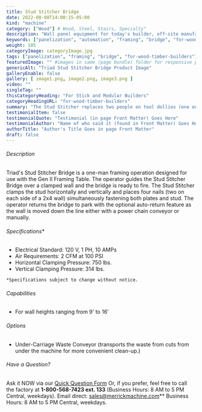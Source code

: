 ```yaml
---
title: Stud Stitcher Bridge
date: 2022-08-08T14:00:15-05:00
kind: "machine"
category: ["Wood"] # Wood, Steel, Stairs, Specialty"
description: "Wall panel equipment for today's builder, off-site manufacturing, modular construction, wall panelization center, including wall panel components and subcomponents machines."
keywords: ["panelization", "automation", "framing", "bridge", "for-wood-timber-builders"]
weight: 105
categoryImage: categoryImage.jpg
tags: ["panelization", "framing", "bridge", "for-wood-timber-builders"] #["framing", "table", "mobile", "stick-builder" "shed-builder"]
featuredImage: "" #images in same (page bundle) folder for responsive processing
genericAlt: "Triad Stud Stitcher Bridge Product Image"
galleryEnable: false
gallery: [ image1.png, image2.png, image3.png ]
video: ""
singleTag: ""
thisCategoryHeading: "For Stick and Modular Builders"
categoryHeadingURL: "for-wood-timber-builders"
summary: "The Stud Stitcher replaces two people on tool dollies (one on each side of a wall panel) simultaneously fastening plates to studs."
testimonialItem: false
testimonialQuote: "Testimonial (in page Front Matter) Goes Here"
testimonialAuthor: "Name of who said it (found in Front Matter) Goes Here"
authorTitle: "Author's Title Goes in page Front Matter"
draft: false
---
```


###### Description

Triad's Stud Stitcher Bridge is a one-man framing operation designed for use with the Gen II Framing Table. The operator guides the Stud Stitcher Bridge over a clamped wall and the bridge is ready to fire. The Stud Stitcher clamps the stud horizontally and vertically and places four nails (two on each side of a 2x4 wall) simultaneously fastening both plates and stud. The operator returns the bridge to park with the optional auto-return feature as the wall is moved down the line either with a power chain conveyor or manually.

###### Specifications*

- Electrical Standard: 120 V, 1 PH, 10 AMPs
- Air Requirements: 2 CFM at 100 PSI
- Horizontal Clamping Pressure: 750 lbs.
- Vertical Clamping Pressure: 314 lbs.

`*Specifications subject to change without notice.`

###### Capabilities

- For wall heights ranging from 9' to 16'

###### Options

- Under-Carriage Waste Conveyor (transports the waste from cuts from under the machine for more convenient clean-up.)

###### Have a Question?

Ask it NOW via our [Quick Question Form](#qq)
Or, if you prefer, feel free to call the factory at **1-800-568-7423 ext. 133** (Business Hours: 8 AM to 5 PM Central, weekdays). Email direct: sales@merrickmachine.com** Business Hours: 8 AM to 5 PM Central, weekdays.
